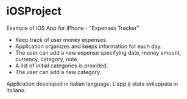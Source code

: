 # iOSProject

Example of iOS App for iPhone - "Expenses Tracker"

- Keep track of user money expenses.
- Application organizes and keeps information for each day.
- The user can add a new expense specifying date, money amount, currency, category, note.
- A list of initial categories is provided.
- The user can add a new category.

Application developed in italian language.
L'app è stata sviluppata in italiano.

